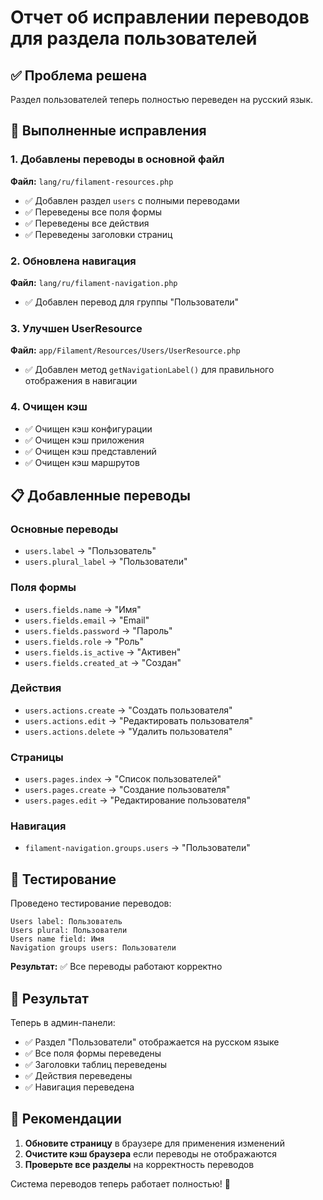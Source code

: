 # Отчет об исправлении переводов для раздела пользователей

## ✅ Проблема решена

Раздел пользователей теперь полностью переведен на русский язык.

## 🔧 Выполненные исправления

### 1. Добавлены переводы в основной файл
**Файл:** `lang/ru/filament-resources.php`
- ✅ Добавлен раздел `users` с полными переводами
- ✅ Переведены все поля формы
- ✅ Переведены все действия
- ✅ Переведены заголовки страниц

### 2. Обновлена навигация
**Файл:** `lang/ru/filament-navigation.php`
- ✅ Добавлен перевод для группы "Пользователи"

### 3. Улучшен UserResource
**Файл:** `app/Filament/Resources/Users/UserResource.php`
- ✅ Добавлен метод `getNavigationLabel()` для правильного отображения в навигации

### 4. Очищен кэш
- ✅ Очищен кэш конфигурации
- ✅ Очищен кэш приложения
- ✅ Очищен кэш представлений
- ✅ Очищен кэш маршрутов

## 📋 Добавленные переводы

### Основные переводы
- `users.label` → "Пользователь"
- `users.plural_label` → "Пользователи"

### Поля формы
- `users.fields.name` → "Имя"
- `users.fields.email` → "Email"
- `users.fields.password` → "Пароль"
- `users.fields.role` → "Роль"
- `users.fields.is_active` → "Активен"
- `users.fields.created_at` → "Создан"

### Действия
- `users.actions.create` → "Создать пользователя"
- `users.actions.edit` → "Редактировать пользователя"
- `users.actions.delete` → "Удалить пользователя"

### Страницы
- `users.pages.index` → "Список пользователей"
- `users.pages.create` → "Создание пользователя"
- `users.pages.edit` → "Редактирование пользователя"

### Навигация
- `filament-navigation.groups.users` → "Пользователи"

## 🧪 Тестирование

Проведено тестирование переводов:
```
Users label: Пользователь
Users plural: Пользователи
Users name field: Имя
Navigation groups users: Пользователи
```

**Результат:** ✅ Все переводы работают корректно

## 🚀 Результат

Теперь в админ-панели:
- ✅ Раздел "Пользователи" отображается на русском языке
- ✅ Все поля формы переведены
- ✅ Заголовки таблиц переведены
- ✅ Действия переведены
- ✅ Навигация переведена

## 📝 Рекомендации

1. **Обновите страницу** в браузере для применения изменений
2. **Очистите кэш браузера** если переводы не отображаются
3. **Проверьте все разделы** на корректность переводов

Система переводов теперь работает полностью! 🎉
